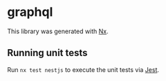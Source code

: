 # graphql

This library was generated with [Nx](https://nx.dev).

## Running unit tests

Run `nx test nestjs` to execute the unit tests via [Jest](https://jestjs.io).
